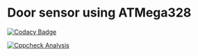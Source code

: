 # Door sensor using ATMega328
[![Codacy Badge](https://app.codacy.com/project/badge/Grade/b970e5023f8544c2bec0324cfcfa81d5)](https://www.codacy.com/gh/sejal-patil-2112/M2_EMBEDDED_DOOR_SENSOR_CIRCUIT/dashboard?utm_source=github.com&amp;utm_medium=referral&amp;utm_content=sejal-patil-2112/M2_EMBEDDED_DOOR_SENSOR_CIRCUIT&amp;utm_campaign=Badge_Grade)

[![Cppcheck Analysis](https://github.com/sejal-patil-2112/M2_EMBEDDED_DOOR_SENSOR_CIRCUIT/actions/workflows/cppcheck.yml/badge.svg)](https://github.com/sejal-patil-2112/M2_EMBEDDED_DOOR_SENSOR_CIRCUIT/actions/workflows/cppcheck.yml)
